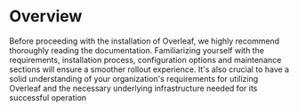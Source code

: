 # Overview

Before proceeding with the installation of Overleaf, we highly recommend thoroughly reading the documentation. Familiarizing yourself with the requirements, installation process, configuration options and maintenance sections will ensure a smoother rollout experience. It's also crucial to have a solid understanding of your organization's requirements for utilizing Overleaf and the necessary underlying infrastructure needed for its successful operation